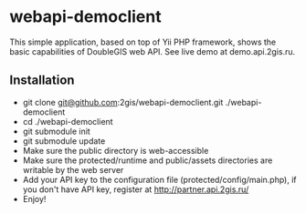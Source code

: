 webapi-democlient
=================

This simple application, based on top of Yii PHP framework, shows the basic capabilities of DoubleGIS web API. See live demo at demo.api.2gis.ru.

Installation
------------

- git clone git@github.com:2gis/webapi-democlient.git ./webapi-democlient
- cd ./webapi-democlient
- git submodule init
- git submodule update
- Make sure the public directory is web-accessible
- Make sure the protected/runtime and public/assets directories are writable by the web server
- Add your API key to the configuration file (protected/config/main.php), if you don't have API key, register at http://partner.api.2gis.ru/
- Enjoy!
